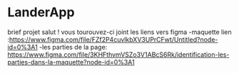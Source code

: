 # LanderApp
brief projet
salut !
vous tourouvez-ci joint les liens vers figma 
   -maquette lien :https://www.figma.com/file/FZf2P4cuvlkbXV3UPrCFwt/Untitled?node-id=0%3A1
   -les parties de la page: https://www.figma.com/file/3KHFthvmVSZo3V1ABcS6Rk/identification-les-parties-dans-la-maquette?node-id=0%3A1
